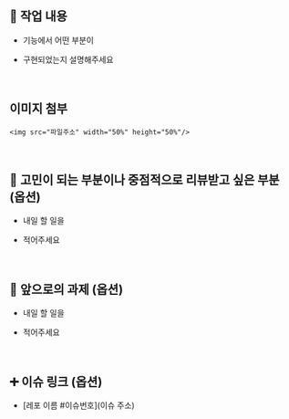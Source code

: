 ## 🔎 작업 내용

- 기능에서 어떤 부분이

- 구현되었는지 설명해주세요

<br/>

## 이미지 첨부

```
<img src="파일주소" width="50%" height="50%"/>
```

<br/>

## 🔧 고민이 되는 부분이나 중점적으로 리뷰받고 싶은 부분 (옵션)

- 내일 할 일을

- 적어주세요

  <br/>

## 🔧 앞으로의 과제 (옵션)

- 내일 할 일을

- 적어주세요

  <br/>

## ➕ 이슈 링크 (옵션)

- [레포 이름 #이슈번호](이슈 주소)

<br/>

